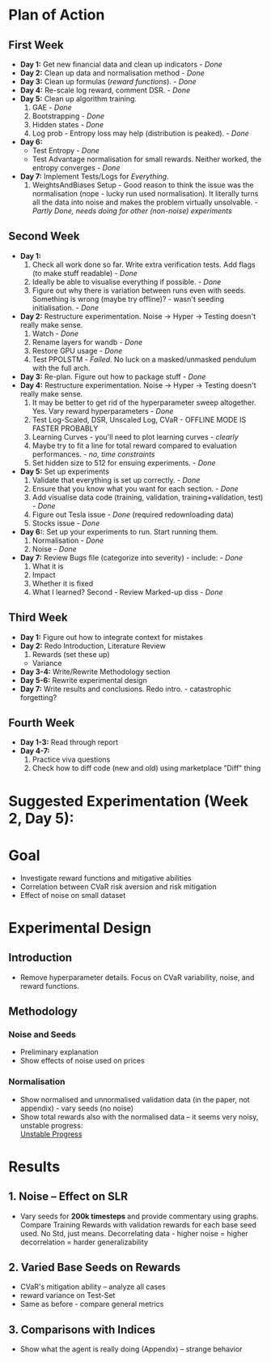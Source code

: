 # Plan of Action

## First Week

- **Day 1:** Get new financial data and clean up indicators - _Done_
- **Day 2:** Clean up data and normalisation method - _Done_
- **Day 3:** Clean up formulas (_reward functions_). - _Done_
- **Day 4:** Re-scale log reward, comment DSR. - _Done_
- **Day 5:** Clean up algorithm training.
  1. GAE - _Done_
  2. Bootstrapping - _Done_
  3. Hidden states - _Done_
  4. Log prob - Entropy loss may help (distribution is peaked). - _Done_
- **Day 6:**
  - Test Entropy - _Done_
  - Test Advantage normalisation for small rewards. Neither worked, the entropy converges - _Done_
- **Day 7:** Implement Tests/Logs for _Everything_.
  1. WeightsAndBiases Setup - Good reason to think the issue was the normalisation (nope - lucky run used normalisation). It literally turns all the data into noise and makes the problem virtually unsolvable. - _Partly Done, needs doing for other (non-noise) experiments_

## Second Week

- **Day 1:**
  1. Check all work done so far. Write extra verification tests. Add flags (to make stuff readable) - _Done_
  2. Ideally be able to visualise everything if possible. - _Done_
  3. Figure out why there is variation between runs even with seeds. Something is wrong (maybe try offline)? - wasn't seeding initialisation. - _Done_
- **Day 2:** Restructure experimentation. Noise -> Hyper -> Testing doesn't really make sense.
  1. Watch - _Done_
  2. Rename layers for wandb - _Done_
  3. Restore GPU usage - _Done_
  4. Test PPOLSTM - _Failed_. No luck on a masked/unmasked pendulum with the full arch.
- **Day 3:** Re-plan. Figure out how to package stuff - _Done_
- **Day 4:** Restructure experimentation. Noise -> Hyper -> Testing doesn't really make sense.
  1. It may be better to get rid of the hyperparameter sweep altogether. Yes. Vary reward hyperparameters - _Done_
  2. Test Log-Scaled, DSR, Unscaled Log, CVaR - OFFLINE MODE IS FASTER PROBABLY
  3. Learning Curves - you'll need to plot learning curves - _clearly_
  4. Maybe try to fit a line for total reward compared to evaluation performances. - _no, time constraints_
  5. Set hidden size to 512 for ensuing experiments. - _Done_
- **Day 5:** Set up experiments
  1. Validate that everything is set up correctly. - _Done_
  2. Ensure that you know what you want for each section. - _Done_
  3. Add visualise data code (training, validation, training+validation, test) - _Done_
  4. Figure out Tesla issue - _Done_ (required redownloading data)
  5. Stocks issue - _Done_
- **Day 6:**: Set up your experiments to run. Start running them.
  1. Normalisation - _Done_
  2. Noise - _Done_
- **Day 7:** Review Bugs file (categorize into severity) - include: - _Done_
  1. What it is
  2. Impact
  3. Whether it is fixed
  4. What I learned?
     Second - Review Marked-up diss - _Done_

## Third Week

- **Day 1:** Figure out how to integrate context for mistakes
- **Day 2:** Redo Introduction, Literature Review
  1. Rewards (set these up)
  - Variance
- **Day 3-4:** Write/Rewrite Methodology section
- **Day 5-6:** Rewrite experimental design
- **Day 7:** Write results and conclusions. Redo intro. - catastrophic forgetting?

## Fourth Week

- **Day 1-3:** Read through report
- **Day 4-7:**
  1. Practice viva questions
  2. Check how to diff code (new and old) using marketplace "Diff" thing

# Suggested Experimentation (Week 2, Day 5):

# Goal

- Investigate reward functions and mitigative abilities
- Correlation between CVaR risk aversion and risk mitigation
- Effect of noise on small dataset

# Experimental Design

## Introduction

- Remove hyperparameter details. Focus on CVaR variability, noise, and reward functions.

## Methodology

### Noise and Seeds

- Preliminary explanation
- Show effects of noise used on prices

### Normalisation

- Show normalised and unnormalised validation data (in the paper, not appendix) - vary seeds (no noise)
- Show total rewards also with the normalised data – it seems very noisy, unstable progress:  
  [Unstable Progress](https://wandb.ai/richardpogoson-none/RL-Portfolio-Management/runs/ihukwg4t?nw=nwuserrichardpogoson)

# Results

## 1. Noise – Effect on SLR

- Vary seeds for **200k timesteps** and provide commentary using graphs. Compare Training Rewards with validation rewards for each base seed used. No Std, just means. Decorrelating data - higher noise = higher decorrelation = harder generalizability

## 2. Varied Base Seeds on Rewards

- CVaR's mitigation ability – analyze all cases
- reward variance on Test-Set
- Same as before - compare general metrics

## 3. Comparisons with Indices

- Show what the agent is really doing (Appendix) – strange behavior
